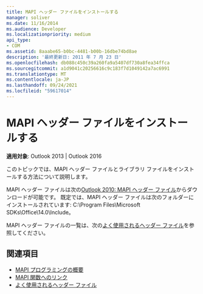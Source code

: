 ```yaml
---
title: MAPI ヘッダー ファイルをインストールする
manager: soliver
ms.date: 11/16/2014
ms.audience: Developer
ms.localizationpriority: medium
api_type:
- COM
ms.assetid: 8aaabe65-b0bc-4481-b00b-16dbe74bd8ae
description: '最終更新日: 2011 年 7 月 23 日'
ms.openlocfilehash: db088c450c39a260fa9a5407df730a8fea34ffca
ms.sourcegitcommit: a1d9041c20256616c9c183f7d1049142a7ac6991
ms.translationtype: MT
ms.contentlocale: ja-JP
ms.lasthandoff: 09/24/2021
ms.locfileid: "59617014"
---
```

# <a name="install-mapi-header-files"></a>MAPI ヘッダー ファイルをインストールする

**適用対象**: Outlook 2013 | Outlook 2016 
  
このトピックでは、MAPI ヘッダー ファイルとライブラリ ファイルをインストールする方法について説明します。

MAPI ヘッダー ファイルは次の[Outlook 2010: MAPI ヘッダー ファイル](https://www.microsoft.com/download/details.aspx?id=12905)からダウンロードが可能です。 既定では、MAPI ヘッダー ファイルは次のフォルダーにインストールされています: C:\Program Files\Microsoft SDKs\Office\14.0\Include。
  
MAPI ヘッダー ファイルの一覧は、次の[よく使用されるヘッダー ファイル](commonly-used-header-files.md)を参照してください。
  
## <a name="see-also"></a>関連項目

- [MAPI プログラミングの概要](mapi-programming-overview.md) 
- [MAPI 関数へのリンク](how-to-link-to-mapi-functions.md)
- [よく使用されるヘッダー ファイル](commonly-used-header-files.md)

